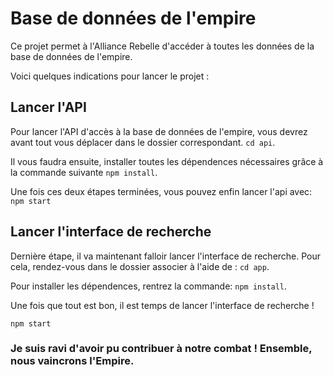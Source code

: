 # Base de données de l'empire

Ce projet permet à l'Alliance Rebelle d'accéder à toutes les données de la base de données de l'empire.

Voici quelques indications pour lancer le projet :

## Lancer l'API

Pour lancer l'API d'accès à la base de données de l'empire, vous devrez avant tout vous déplacer dans le dossier correspondant.
`cd api`.

Il vous faudra ensuite, installer toutes les dépendences nécessaires grâce à la commande suivante
`npm install`.

Une fois ces deux étapes terminées, vous pouvez enfin lancer l'api avec: `npm start`


## Lancer l'interface de recherche

Dernière étape, il va maintenant falloir lancer l'interface de recherche.
Pour cela, rendez-vous dans le dossier associer à l'aide de : `cd app`.

Pour installer les dépendences, rentrez la commande: `npm install`.

Une fois que tout est bon, il est temps de lancer l'interface de recherche !

`npm start`



### Je suis ravi d'avoir pu contribuer à notre combat ! Ensemble, nous vaincrons l'Empire.
